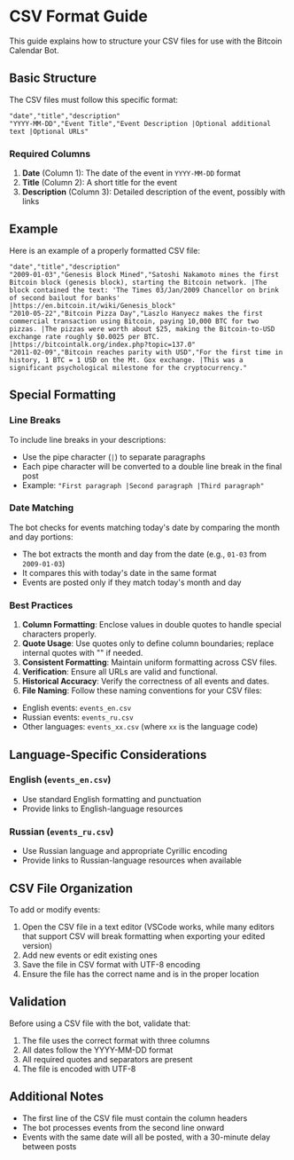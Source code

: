 # CSV Format Guide

This guide explains how to structure your CSV files for use with the Bitcoin Calendar Bot.

## Basic Structure

The CSV files must follow this specific format:

```csv
"date","title","description"
"YYYY-MM-DD","Event Title","Event Description |Optional additional text |Optional URLs"
```

### Required Columns

1. **Date** (Column 1): The date of the event in `YYYY-MM-DD` format
2. **Title** (Column 2): A short title for the event
3. **Description** (Column 3): Detailed description of the event, possibly with links

## Example

Here is an example of a properly formatted CSV file:

```csv
"date","title","description"
"2009-01-03","Genesis Block Mined","Satoshi Nakamoto mines the first Bitcoin block (genesis block), starting the Bitcoin network. |The block contained the text: 'The Times 03/Jan/2009 Chancellor on brink of second bailout for banks' |https://en.bitcoin.it/wiki/Genesis_block"
"2010-05-22","Bitcoin Pizza Day","Laszlo Hanyecz makes the first commercial transaction using Bitcoin, paying 10,000 BTC for two pizzas. |The pizzas were worth about $25, making the Bitcoin-to-USD exchange rate roughly $0.0025 per BTC. |https://bitcointalk.org/index.php?topic=137.0"
"2011-02-09","Bitcoin reaches parity with USD","For the first time in history, 1 BTC = 1 USD on the Mt. Gox exchange. |This was a significant psychological milestone for the cryptocurrency."
```

## Special Formatting

### Line Breaks

To include line breaks in your descriptions:

- Use the pipe character (`|`) to separate paragraphs
- Each pipe character will be converted to a double line break in the final post
- Example: `"First paragraph |Second paragraph |Third paragraph"`

### Date Matching

The bot checks for events matching today's date by comparing the month and day portions:

- The bot extracts the month and day from the date (e.g., `01-03` from `2009-01-03`)
- It compares this with today's date in the same format
- Events are posted only if they match today's month and day

### Best Practices

1.	**Column Formatting**: Enclose values in double quotes to handle special characters properly.
2.	**Quote Usage**: Use quotes only to define column boundaries; replace internal quotes with "" if needed.
3.	**Consistent Formatting**: Maintain uniform formatting across CSV files.
4.	**Verification**: Ensure all URLs are valid and functional.
5.	**Historical Accuracy**: Verify the correctness of all events and dates.
6.	**File Naming**: Follow these naming conventions for your CSV files:
   - English events: `events_en.csv`
   - Russian events: `events_ru.csv`
   - Other languages: `events_xx.csv` (where `xx` is the language code)

## Language-Specific Considerations

### English (`events_en.csv`)

- Use standard English formatting and punctuation
- Provide links to English-language resources

### Russian (`events_ru.csv`)

- Use Russian language and appropriate Cyrillic encoding
- Provide links to Russian-language resources when available

## CSV File Organization

To add or modify events:

1. Open the CSV file in a text editor (VSCode works, while many editors that support CSV will break formatting when exporting your edited version)
2. Add new events or edit existing ones
3. Save the file in CSV format with UTF-8 encoding
4. Ensure the file has the correct name and is in the proper location

## Validation

Before using a CSV file with the bot, validate that:

1. The file uses the correct format with three columns
2. All dates follow the YYYY-MM-DD format
3. All required quotes and separators are present
4. The file is encoded with UTF-8

## Additional Notes

- The first line of the CSV file must contain the column headers
- The bot processes events from the second line onward
- Events with the same date will all be posted, with a 30-minute delay between posts 